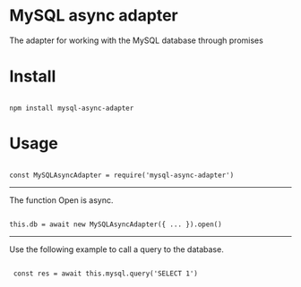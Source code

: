 # MySQL async adapter

The adapter for working with the MySQL database through promises

# Install

<code> 
npm install mysql-async-adapter
</code>

# Usage

<code> 
const MySQLAsyncAdapter = require('mysql-async-adapter')
</code>

---

The function Open is async.

<code>
this.db = await new MySQLAsyncAdapter({ ... }).open()
</code>

---

Use the following example to call a query to the database.

<code>
 const res = await this.mysql.query('SELECT 1')
</code>
